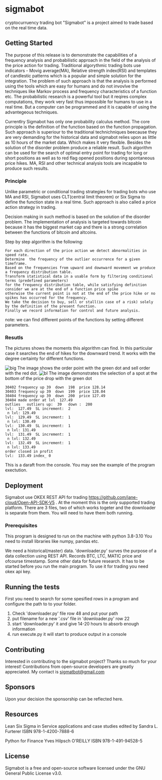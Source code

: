 # sigmabot
cryptocurruency trading bot 
"Sigmabot" is a project aimed to trade based on the real time data.

## Getting Started

The purpose of this release is to demonstrate the capabilities of a frequency analysis and probabilistic approach 
in the field of the analysis of the price action for trading. Traditional algorythmic trading bots use indicators - Movig average(MA), Relative strength index(RSI) and templates of candlestic patterns which is a popular and simple solution for the integration.
The problem of such approach is that the analysis is performed using the tools which are easy for humans and do not invovlve the techniques like Markov process and frequency characteristics of a function etc.  The probabilistic research is a powerful tool but it reqires complex computations, they work very fast thus impossible for humans to use  in a real time. But a computer can be programmed and it is capable of using the advantegeous techniques.

Currentlry Sigmabot has only one probability calculus method.
The core principle is the definition of the function based on the function propagation. Such approach is superiour to the traditional technichniques beecause they are very demanding for the historical data and sigmabot relies upon as little as 10 hours of the market data. Which makes it very flexible. Besides the solution of the disorder problem produce a reliable result. 
Such algorithm can be used for the search of optimal entry point for trading for long or short positions as well as to red flag
opened positions during spontaneous price hikes. MA, RSI and other technical analysis tools are incapable to produce such results.

### Principle
Unlike parametric or conditional trading strategies for trading bots who use MA and RSI,
Sigmabot uses CLT(central limit theorem) or Six Sigma to define the function state in a real time.
Such approach is also called a price action strategy in trading.

Decision making in such method is based on the solution of the disorder problem. 
The implementation of analysis  is targeted towards bitcoin because it has the biggest market cap and
there is a strong correlation between the functions of bitcoin and altcoins.

Step by step algorithm is the following:
```
For each direction of the price action we detect abnormalities in speed rate.
Determine  the frequency of the outlier occurrence for a given timeframe.
Based on the frequencies from upward and downward movement we produce a frequency distribution table.
Transform statistical data in a usable form by filtering conditional terms (predefined parameters) 
for the frequency distribution table, while satisfying definition consider we are at the end of a function price spike
otherwise the current point is not at the end of the price hike or no spikes has occurred for the frequency. 
We take the decision to buy, sell or stall(in case of a risk) solely by the definition of the present function.
Finally we record information for control and future analysis.
```
note: we can find different points of the functions by setting different parameters.

### Resutls
The pictures shows the moments this algorithm can find. 
In this particular case it searches the end of hikes for the downward trend. 
It works  with the degree certainty for different functions. 

![big](https://user-images.githubusercontent.com/105378638/168127133-fec516ea-b691-4beb-8142-cd307b6b8d50.png)
The image shows the order point with the green dot and sell order with the red dot.
![bl](https://user-images.githubusercontent.com/105378638/168131764-a6e3222a-00bc-40c1-ab82-14925a027455.png)
The image demonstrates the selection of a spot at the bottom of the price drop with the green dot


```
30402 frequency up 39  down  198  price 128.14
30403 frequency up 39  down  199  price 128.04
30404 frequency up 39  down  200  price 127.49
30404 made order at lvl  127.49
outlies   outliers up:  39   down :  200
lvl:  127.49  SL increment:  2
 n lvl: 129.49
lvl:  129.49  SL increment:  1
 n lvl: 130.49
lvl:  130.49  SL increment:  1
 n lvl: 131.49
lvl:  131.49  SL increment:  1
 n lvl: 132.49
lvl:  132.49  SL increment:  1
 n lvl: 133.49
order closed in profit
lvl:  133.49 index_ 0
```
This is a daraft from the console. You may see the example of the program exectution.

## Deployment
Sigmabot use OKEX REST API for trading
https://github.com/jane-cloud/Open-API-SDK-V5 . At the moment this is the only supported trading platform. 
There are 3 files, two of which works togeter and the downloader is separate from them.
You will need to have them both running. 
### Prerequisites
This program is designed to run on the machine with python 3.8-3.10
You need to install libraries like numpy, pandas etc.

We need a historical(master) data. 'downloader.py' surves the purpose of a data collection using REST API.
Records BTC, LTC, MATIC price and ofcourse timestamp. Some other data for future research.
It has to be started before you run the main program.
To use it for trading you need okex api key.

## Running the tests
First you need to search for some spesified rows in a program and configure 
the path to to your folder.
1) Check 'downloader.py'  file row 48 and put your path
2) put filename for a new '.csv' file in 'downloader.py' row 22
3) start  'downloader.py' it and give 14-20 hours to absorb enough information
4) run execute.py it will start to produce output in a console

## Contributing
Interested in contributing to the sigmabot project? Thanks so much for your interest! 
Contributions from open-source developers are greatly appreciated. My contact is sigmatbot@gmail.com

## Sponsors
Upon your decision the sponsorship can be reflected here.

## Resources
Lean Six Sigma in Service applications and case studies edited by Sandra L. Furterer ISBN 978-1-4200-7888-6

Python for Finance Yves Hilpsch O'REILLY ISBN 978-1-491-94528-5

## License
Sigmabot is a free and open-source software licensed under the GNU General Public License v3.0. 

